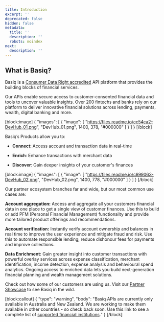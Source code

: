 ```yaml
---
title: Introduction
excerpt: ''
deprecated: false
hidden: false
metadata:
  title: ''
  description: ''
  robots: noindex
next:
  description: ''
---
```

## What is Basiq?

Basiq is a [Consumer Data Right accredited](https://blog.basiq.io/basiq-launches-cdr-data-holder-and-data-recipient-solution/) API platform that provides the building blocks of financial services.

Our APIs enable secure access to customer-consented financial data and tools to uncover valuable insights. Over 200 fintechs and banks rely on our platform to deliver innovative financial solutions across lending, payments, wealth, digital banking and more.


[block:image]
{
  "images": [
    {
      "image": [
        "https://files.readme.io/cc54ca2-DevHub_01.png",
        "DevHub_01.png",
        1400,
        378,
        "#000000"
      ]
    }
  ]
}
[/block]

Basiq’s Products allow you to:

* **Connect**: Access account and transaction data in real-time

* **Enrich**: Enhance transactions with merchant data

* **Discover**: Gain deeper insights of your customer's finances

[block:image]
{
  "images": [
    {
      "image": [
        "https://files.readme.io/c999063-DevHub_02.png",
        "DevHub_02.png",
        1400,
        778,
        "#000000"
      ]
    }
  ]
}
[/block]

Our partner ecosystem branches far and wide, but our most common use cases are: 

**Account aggregation:** Access and aggregate all your customers financial data in one place to get a single view of customer finances. Use this to build or add PFM (Personal Financial Management) functionality and provide more tailored product offerings and recommendations.

**Account verification:** Instantly verify account ownership and balances in real time to improve the user experience and mitigate fraud and risk. Use this to automate responsible lending, reduce dishonour fees for payments and improve collections.

**Data Enrichment:** Gain greater insight into customer transactions with powerful overlay services across expense classification, merchant identification, income detection, expense analysis and behavioural spend analytics. Ongoing access to enriched data lets you build next-generation financial planning and wealth management solutions. 

Check out how some of our customers are using us. Visit our [Partner Showcase](https://basiq.io/blog/category/partner-showcase/) to see Basiq in the wild.


[block:callout]
{
  "type": "warning",
  "body": "Basiq APIs are currently only available in Australia and New Zealand. We are working to make them available in other countries - so check back soon. Use this link to see a complete list of [supported financial institutions](http://docs.basiq.io/the-basiq-platform/supported-financial-institutions)."
}
[/block]
